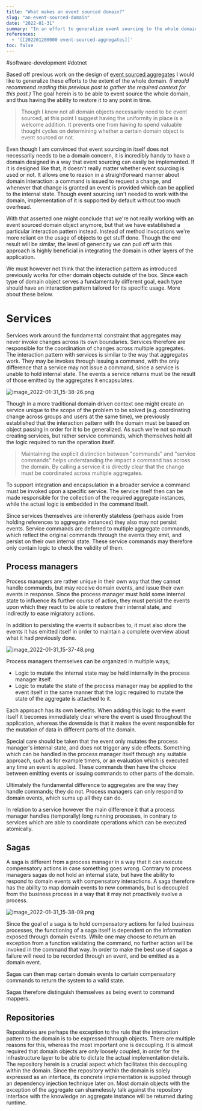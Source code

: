 ```yaml
---
title: "What makes an event sourced domain?"
slug: "an-event-sourced-domain"
date: "2022-01-31"
summary: "In an effort to generalize event sourcing to the whole domain I try to adapt concepts previously developed for aggregates to other domain objects such as services, process managers, sagas and repositories."
references: 
  - '[[202201200000 event-sourced-aggregates]]'
toc: false
---
```


#software-development #dotnet

Based off previous work on the design of [event sourced aggregates](https://www.corstianboerman.com/blog/2022-01-20/event-sourced-aggregates) I would like to generalize these efforts to the extent of the whole domain. *(I would recommend reading this previous post to gather the required context for this post.)* The goal herein is to be able to event source the whole domain, and thus having the ability to restore it to any point in time.

> Though I know not all domain objects necessarily need to be event sourced, at this point I suggest having the uniformity in place is a welcome addition. It prevents one from having to spend valuable thought cycles on determining whether a certain domain object is event sourced or not.

Even though I am convinced that event sourcing in itself does not necessarily needs to be a domain concern, it is incredibly handy to have a domain designed in a way that event sourcing can easily be implemented. If it is designed like that, it doesn't really matter whether event sourcing is used or not. It allows one to reason in a straightforward manner about domain interaction: a command is issued to request a change, and whenever that change is granted an event is provided which can be applied to the internal state. Though event sourcing isn't needed to work with the domain, implementation of it is supported by default without too much overhead.

With that asserted one might conclude that we're not really working with an event sourced domain object anymore, but that we have established a particular interaction pattern instead. Instead of method invocations we're more reliant on the usage of objects to get stuff done. Though the end result will be similar, the level of genericity we can pull off with this approach is highly beneficial in integrating the domain in other layers of the application.

We must however not think that the interaction pattern as introduced previously works for other domain objects outside of the box. Since each type of domain object serves a fundamentally different goal, each type should have an interaction pattern tailored for its specific usage. More about these below.

# Services
Services work around the fundamental constraint that aggregates may never invoke changes across its own boundaries. Services therefore are responsible for the coordination of changes across multiple aggregates. The interaction pattern with services is similar to the way that aggregates work. They may be invokes through issuing a command, with the only difference that a service may not issue a command, since a service is unable to hold internal state. The events a service returns must be the result of those emitted by the aggregates it encapsulates.

![image_2022-01-31_15-38-26.png](/uploads/image_2022_01_31_15_38_26_36daf7ba22.png)

Though in a more traditional domain driven context one might create an service unique to the scope of the problem to be solved (e.g. coordinating change across groups and users at the same time), we previously established that the interaction pattern with the domain must be based on object passing in order for it to be generalized. As such we're not so much creating services, but rather service commands, which themselves hold all the logic required to run the operation itself.

> Maintaining the explicit distinction between "commands" and "service commands" helps understanding the impact a command has across the domain. By calling a service it is directly clear that the change must be coordinated across multiple  aggregates.

To support integration and encapsulation in a broader service a command must be invoked upon a specific service. The service itself then can be made responsible for the collection of the required aggregate instances, while the actual logic is embedded in the command itself.

Since services themselves are inherently stateless (perhaps aside from holding references to aggregate instances) they also may not persist events. Service commands are deferred to multiple aggregate commands, which reflect the original commands through the events they emit, and persist on their own internal state. These service commands may therefore only contain logic to check the validity of them.

## Process managers
Process managers are rather unique in their own way that they cannot handle commands, but may receive domain events, and issue their own events in response. Since the process manager must hold some internal state to influence its further course of action, they must persist the events upon which they react to be able to restore their internal state, and indirectly to ease migratory actions.

In addition to persisting the events it subscribes to, it must also store the events it has emitted itself in order to maintain a complete overview about what it had previously done.

![image_2022-01-31_15-37-48.png](/uploads/image_2022_01_31_15_37_48_cbd07dc567.png)

Process managers themselves can be organized in multiple ways;

- Logic to mutate the internal state may be held internally in the process manager itself.
- Logic to mutate the state of the process manager may be applied to the event itself in the same manner that the logic required to mutate the state of the aggregate is attached to it.

Each approach has its own benefits. When adding this logic to the event itself it becomes immediately clear where the event is used throughout the application, whereas the downside is that it makes the event responsible for the mutation of data in different parts of the domain.

Special care should be taken that the event only mutates the process manager's internal state, and does not trigger any side effects. Something which can be handled in the process manager itself through any suitable approach, such as for example timers, or an evaluation which is executed any time an event is applied. These commands then have the choice between emitting events or issuing commands to other parts of the domain.

Ultimately the fundamental difference to aggregates are the way they handle commands; they do not. Process managers can only respond to domain events, which sums up all they can do.

In relation to a service however the main difference it that a process manager handles (temporally) long running processes, in contrary to services which are able to coordinate operations which can be executed atomically.

## Sagas
A saga is different from a process manager in a way that it can execute compensatory actions in case something goes wrong. Contrary to process managers sagas do not hold an internal state, but have the ability to respond to domain events with compensatory interactions. A saga therefore has the ability to map domain events to new commands, but is decoupled from the business process in a way that it may not proactively evolve a process.

![image_2022-01-31_15-38-09.png](/uploads/image_2022_01_31_15_38_09_66294ada00.png)

Since the goal of a saga is to hold compensatory actions for failed business processes, the functioning of a saga itself is dependent on the information exposed through domain events. While one may choose to return an exception from a function validating the command, no further action will be invoked in the command that way. In order to make the best use of sagas a failure will need to be recorded through an event, and be emitted as a domain event.

Sagas can then map certain domain events to certain compensatory commands to return the system to a valid state.

Sagas therefore distinguish themselves as being event to command mappers.

## Repositories
Repositories are perhaps the exception to the rule that the interaction pattern to the domain is to be expressed through objects. There are multiple reasons for this, whereas the most important one is decoupling. It is almost required that domain objects are only loosely coupled, in order for the infrastructure layer to be able to dictate the actual implementation details. The repository herein is a crucial aspect which facilitates this decoupling within the domain. Since the repository within the domain is solely expressed as an interface, its concrete implementation is supplied through an dependency injection technique later on. Most domain objects with the exception of the aggregate can shamelessly talk against the repository interface with the knowledge an aggregate instance will be returned during runtime.
